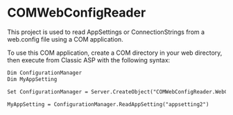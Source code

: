 # COMWebConfigReader
This project is used to read AppSettings or ConnectionStrings from a web.config file using a COM application.  

To use this COM application, create a COM directory in your web directory, then execute from Classic ASP with 
the following syntax:

```ASP
Dim ConfigurationManager
Dim MyAppSetting

Set ConfigurationManager = Server.CreateObject("COMWebConfigReader.WebConfigReader")

MyAppSetting = ConfigurationManager.ReadAppSetting("appsetting2")
```
